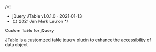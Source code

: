/*!
 *  jQuery JTable v1.0.1.0 - 2021-01-13
 *  (c) 2021 Jan Mark Lauron
 */
 
Custom Table for jQuery

JTable is a customized table jquery plugin to enhance the accessibility of data object.
